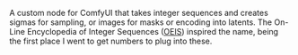 A custom node for ComfyUI that takes integer sequences and creates sigmas for sampling, or images for masks or encoding into latents. The On-Line Encyclopedia of Integer Sequences ([OEIS](https://oeis.org/)) inspired the name, being the first place I went to get numbers to plug into these.
